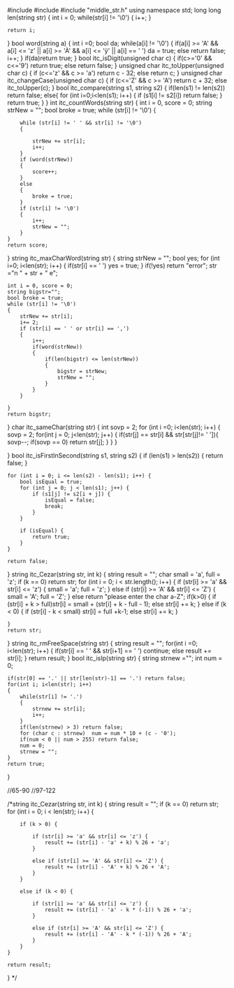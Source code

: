 #include <iostream>
#include<string>
#include "middle_str.h"
using namespace std;
long long len(string str)
{
     int i = 0;
    while(str[i] != '\0')
    {
        i++;
    }

    return i;
}
bool word(string a)
{
    int i =0;
    bool da;
    while(a[i] != '\0')
    {
        if(a[i] >= 'A' && a[i] <= 'z' || a[i] >= 'À' && a[i] <= 'ÿ' || a[i] == ' ') da = true;
        else return false;
        i++;
    }
    if(da)return true;
}
bool itc_isDigit(unsigned char c)
{
    if(c>='0' && c<='9') return true;
    else return false;
}
unsigned char itc_toUpper(unsigned char c)
{
    if (c<='z' && c >= 'a') return c - 32;
    else return c;
}
unsigned char itc_changeCase(unsigned char c)
{
    if (c<='Z' && c >= 'A') return c + 32;
    else itc_toUpper(c);
}
bool itc_compare(string s1, string s2)
{
    if(len(s1) != len(s2)) return false;
    else{
        for (int i=0;i<len(s1); i++)
        {
            if (s1[i] != s2[i]) return false;
        }
        return true;
    }
}
int itc_countWords(string str)
{
    int i = 0, score = 0;
    string strNew = "";
    bool broke = true;
    while (str[i] != '\0')
    {

        while (str[i] != ' ' && str[i] != '\0')
        {

            strNew += str[i];
            i++;
        }
        if (word(strNew))
        {
            score++;
        }
        else
        {
            broke = true;
        }
        if (str[i] != '\0')
        {
            i++;
            strNew = "";
        }
    }
    return score;
}
string itc_maxCharWord(string str)
{
    string strNew = "";
    bool yes;
    for (int i=0; i<len(str); i++)
    {
        if(str[i] == ' ') yes = true;
    }
    if(!yes) return "error";
    str ="n " + str + " e";

    int i = 0, score = 0;
    string bigstr="";
    bool broke = true;
    while (str[i] != '\0')
    {
        strNew += str[i];
        i+= 2;
        if (str[i] == ' ' or str[i] == ',')
        {
            i++;
            if(word(strNew))
            {
                if(len(bigstr) <= len(strNew))
                {
                    bigstr = strNew;
                    strNew = "";
                }
            }
        }

    }
    return bigstr;
}
char itc_sameChar(string str)
{
    int sovp = 2;
    for (int i =0; i<len(str); i++)
    {
        sovp = 2;
        for(int j = 0; j<len(str); j++)
        {
            if(str[j] == str[i] && str[str[j]!= ' ']){
                sovp--;
                if(sovp == 0) return str[j];
            }
        }
    }

}
bool itc_isFirstInSecond(string s1, string s2) {
        if (len(s1) > len(s2)) {
        return false;
        }

    for (int i = 0; i <= len(s2) - len(s1); i++) {
        bool isEqual = true;
        for (int j = 0; j < len(s1); j++) {
            if (s1[j] != s2[i + j]) {
                isEqual = false;
                break;
            }
        }

        if (isEqual) {
            return true;
        }
    }

    return false;
}
string itc_Cezar(string str, int k)
{
    string result = "";
    char small = 'a', full = 'z';
    if (k == 0) return str;
    for (int i = 0; i < str.length(); i++)
    {
        if (str[i] >= 'a' && str[i] <= 'z')
        {
            small = 'a';
            full = 'z';
        }
        else if (str[i] >= 'A' && str[i] <= 'Z')
        {
            small = 'A';
            full = 'Z';
        }
        else return "please enter the char a-Z";
        if(k>0)
        {
            if (str[i] + k > full)str[i] = small + (str[i] + k - full - 1);
            else str[i] += k;
        }
        else if (k < 0)
        {
            if (str[i] - k < small) str[i] = full +k-1;
            else str[i] += k;
        }

    }
    return str;
}
string itc_rmFreeSpace(string str)
{
    string result = "";
    for(int i =0; i<len(str); i++)
    {
        if(str[i] == ' ' && str[i+1] == ' ') continue;
        else result += str[i];
    }
    return result;
}
bool itc_isIp(string str)
{
    string strnew ="";
    int num = 0;

    if(str[0] == '.' || str[len(str)-1] == '.') return false;
    for(int i; i<len(str); i++)
    {
        while(str[i] != '.')
        {
            strnew += str[i];
            i++;
        }
        if(len(strnew) > 3) return false;
        for (char c : strnew)  num = num * 10 + (c - '0');
        if(num < 0 || num > 255) return false;
        num = 0;
        strnew = "";
    }
    return true;
}

//65-90
//97-122

/*string itc_Cezar(string str, int k) {
    string result = "";
    if (k == 0) return str;
    for (int i = 0; i < len(str); i++) {

        if (k > 0) {

            if (str[i] >= 'a' && str[i] <= 'z') {
                result += (str[i] - 'a' + k) % 26 + 'a';
            }

            else if (str[i] >= 'A' && str[i] <= 'Z') {
                result += (str[i] - 'A' + k) % 26 + 'A';
            }
        }

        else if (k < 0) {

            if (str[i] >= 'a' && str[i] <= 'z') {
                result += (str[i] - 'a' - k * (-1)) % 26 + 'a';
            }

            else if (str[i] >= 'A' && str[i] <= 'Z') {
                result += (str[i] - 'A' - k * (-1)) % 26 + 'A';
            }
        }
    }

    return result;
}
*/
